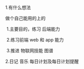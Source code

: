 1.有什么想法

做个自己能用的上的

​	1.主要目的，练习  	后端能力

​	2.练习前端  web  和  app 能力

​	3.推进 物联网技能 图谱



2.日记  音乐  每日计划及每日计划提醒





 